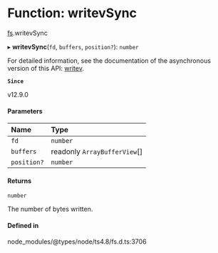 # Function: writevSync

[fs](../modules/fs.md).writevSync

▸ **writevSync**(`fd`, `buffers`, `position?`): `number`

For detailed information, see the documentation of the asynchronous version of
this API: [writev](fs.writev.md).

**`Since`**

v12.9.0

#### Parameters

| Name | Type |
| :------ | :------ |
| `fd` | `number` |
| `buffers` | readonly `ArrayBufferView`[] |
| `position?` | `number` |

#### Returns

`number`

The number of bytes written.

#### Defined in

node_modules/@types/node/ts4.8/fs.d.ts:3706
